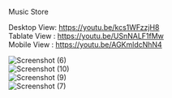 Music Store

Desktop View: https://youtu.be/kcs1WFzzjH8 <br>
Tablate View : https://youtu.be/USnNALF1fMw <br>
Mobile View : https://youtu.be/AGKmldcNhN4


![Screenshot (6)](https://github.com/Dipesh-Patel-4118/MusicStore/assets/101408741/c71b3c34-75ec-43bc-aefd-01b5e05f50a3) <br>
![Screenshot (10)](https://github.com/Dipesh-Patel-4118/MusicStore/assets/101408741/7124a6d5-546d-4d8a-96eb-518d90ca2f5c) <br>
![Screenshot (9)](https://github.com/Dipesh-Patel-4118/MusicStore/assets/101408741/0e46576f-d917-4d32-ae6b-0fcc2355c41a) <br>
![Screenshot (7)](https://github.com/Dipesh-Patel-4118/MusicStore/assets/101408741/9a7940dc-1c55-4954-9b5f-4e4036f0295d)

